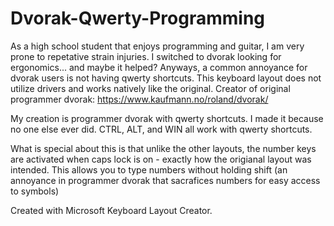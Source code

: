 # Dvorak-Qwerty-Programming
As a high school student that enjoys programming and guitar, I am very prone to repetative strain injuries. I switched to dvorak looking for ergonomics... and maybe it helped? Anyways, a common annoyance for dvorak users is not having qwerty shortcuts. This keyboard layout does not utilize drivers and works natively like the original.
Creator of original programmer dvorak: https://www.kaufmann.no/roland/dvorak/

My creation is programmer dvorak with qwerty shortcuts. I made it because no one else ever did. CTRL, ALT, and WIN all work with qwerty shortcuts. 

What is special about this is that unlike the other layouts, the number keys are activated when caps lock is on - exactly how the origianal layout was intended. This allows you to type numbers without holding shift (an annoyance in programmer dvorak that sacrafices numbers for easy access to symbols)

Created with Microsoft Keyboard Layout Creator.

